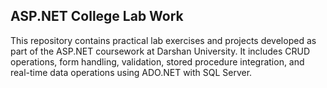 ## ASP.NET College Lab Work
This repository contains practical lab exercises and projects developed as part of the ASP.NET coursework at Darshan University. It includes CRUD operations, form handling, validation, stored procedure integration, and real-time data operations using ADO.NET with SQL Server.
